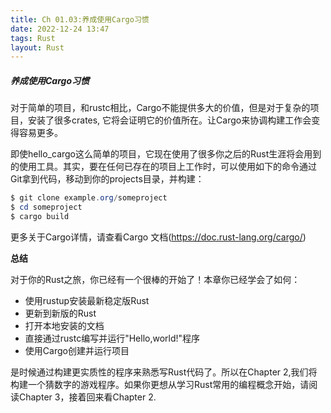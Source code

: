 ```yaml
---
title: Ch 01.03:养成使用Cargo习惯
date: 2022-12-24 13:47
tags: Rust
layout: Rust
---
```

##### 养成使用Cargo习惯

对于简单的项目，和rustc相比，Cargo不能提供多大的价值，但是对于复杂的项目，安装了很多crates, 它将会证明它的价值所在。让Cargo来协调构建工作会变得容易更多。

即使hello_cargo这么简单的项目，它现在使用了很多你之后的Rust生涯将会用到的使用工具。其实，要在任何已存在的项目上工作时，可以使用如下的命令通过Git拿到代码，移动到你的projects目录，并构建：

```powershell
$ git clone example.org/someproject
$ cd someproject
$ cargo build
```

更多关于Cargo详情，请查看Cargo 文档(https://doc.rust-lang.org/cargo/)

**总结**

对于你的Rust之旅，你已经有一个很棒的开始了！本章你已经学会了如何：

- 使用rustup安装最新稳定版Rust
- 更新到新版的Rust
- 打开本地安装的文档
- 直接通过rustc编写并运行"Hello,world!"程序
- 使用Cargo创建并运行项目

是时候通过构建更实质性的程序来熟悉写Rust代码了。所以在Chapter 2,我们将构建一个猜数字的游戏程序。如果你更想从学习Rust常用的编程概念开始，请阅读Chapter 3，接着回来看Chapter 2.